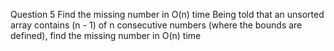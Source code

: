 Question 5
Find the missing number in O(n) time
Being told that an unsorted array contains (n - 1) of n consecutive numbers (where the bounds are defined),
find the missing number in O(n) time

